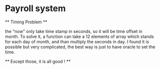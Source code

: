 # Payroll system



** Timing Problem **

the "now" only take time stamp in seconds, so it will be time offset in month. To solve it, a function
can take a 12 elements of array which stands for each day of month, and than multiply the seconds in
day. I found it is possible but very complicated, the best way is just to have oracle to set the time.

** Except those, it is all good ! **


